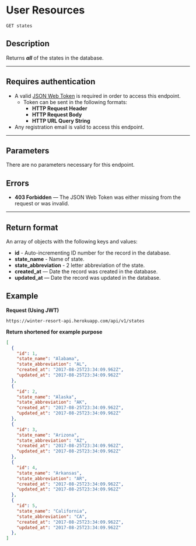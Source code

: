 # User Resources

```
GET states
```

## Description

Returns _**all**_ of the states in the database.

--------------------------------------------------------------------------------

## Requires authentication

- A valid [JSON Web Token](https://jwt.io/) is required in order to access this endpoint.
  - Token can be sent in the following formats:
    - **HTTP Request Header**
    - **HTTP Request Body**
    - **HTTP URL Query String**
- Any registration email is valid to access this endpoint.
--------------------------------------------------------------------------------

## Parameters

There are no parameters necessary for this endpoint.

## Errors

- **403 Forbidden** — The JSON Web Token was either missing from the request or was invalid.

--------------------------------------------------------------------------------

## Return format

An array of objects with the following keys and values:

- **id** - Auto-incrementing ID number for the record in the database.
- **state_name** - Name of state.
- **state_abbreviation** - 2 letter abbreviation of the state.
- **created_at** — Date the record was created in the database.
- **updated_at** — Date the record was updated in the database.

## Example

**Request (Using JWT)**

```
https://winter-resort-api.herokuapp.com/api/v1/states
```

**Return shortened for example purpose**

```json
[
  {
    "id": 1,
    "state_name": "Alabama",
    "state_abbreviation": "AL",
    "created_at": "2017-08-25T23:34:09.962Z",
    "updated_at": "2017-08-25T23:34:09.962Z"
  },
  {
    "id": 2,
    "state_name": "Alaska",
    "state_abbreviation": "AK",
    "created_at": "2017-08-25T23:34:09.962Z",
    "updated_at": "2017-08-25T23:34:09.962Z"
  },
  {
    "id": 3,
    "state_name": "Arizona",
    "state_abbreviation": "AZ",
    "created_at": "2017-08-25T23:34:09.962Z",
    "updated_at": "2017-08-25T23:34:09.962Z"
  },
  {
    "id": 4,
    "state_name": "Arkansas",
    "state_abbreviation": "AR",
    "created_at": "2017-08-25T23:34:09.962Z",
    "updated_at": "2017-08-25T23:34:09.962Z"
  },
  {
    "id": 5,
    "state_name": "California",
    "state_abbreviation": "CA",
    "created_at": "2017-08-25T23:34:09.962Z",
    "updated_at": "2017-08-25T23:34:09.962Z"
  },
]
```
